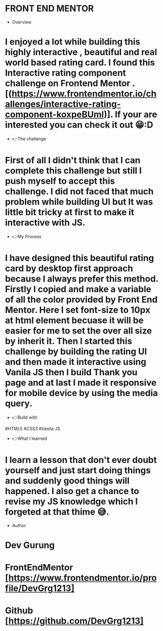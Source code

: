 # FRONT END MENTOR

- Overview

# I enjoyed a lot while building this highly interactive , beautiful and real world based rating card. I found this Interactive rating component challenge on Frontend Mentor .[(https://www.frontendmentor.io/challenges/interactive-rating-component-koxpeBUmI)]. If your are interested you can check it out 😁:D

- 👉The challenge

# First of all I didn't think that I can complete this challenge but still I push myself to accept this challenge. I did not faced that much problem while building UI but It was little bit tricky at first to make it interactive with JS.

- 👉My Process

# I have designed this beautiful rating card by desktop first approach because I always prefer this method. Firstly I copied and make a variable of all the color provided by Front End Mentor. Here I set font-size to 10px at html element becuase it will be easier for me to set the over all size by inherit it. Then I started this challenge by building the rating UI and then made it interactive using Vanila JS then I build Thank you page and at last I made it responsive for mobile device by using the media query.

- 👉Build with

#HTML5
#CSS3
#Vanila JS

- 👉What I learned

# I learn a lesson that don't ever doubt yourself and just start doing things and suddenly good things will happened. I also get a chance to revise my JS knowledge which I forgeted at that thime 😅.

- Author

# Dev Gurung

# FrontEndMentor [https://www.frontendmentor.io/profile/DevGrg1213]

# Github [https://github.com/DevGrg1213]
